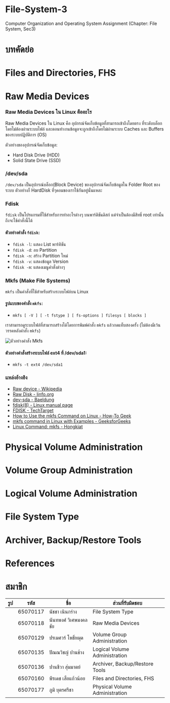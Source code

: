 # File-System-3

Computer Organization and Operating System Assignment (Chapter: File System, Sec3)

# บทคัดย่อ

# Files and Directories, FHS

# Raw Media Devices

### Raw Media Devices ใน Linux คืออะไร

Raw Media Devices ใน Linux คือ อุปกรณ์จัดเก็บข้อมูลที่สามารถเข้าถึงโดยตรง ที่ระดับบล็อกโดยไม่ต้องผ่านระบบไฟล์ และตอนทำงานข้อมูลจะถูกเข้าถึงโดยไม่ผ่านระบบ Caches และ Buffers ของระบบปฏิบัติการ (OS)

ตัวอย่างของอุปกรณ์จัดเก็บข้อมูล:

- Hard Disk Drive (HDD)
- Solid State Drive (SSD)

### /dev/sda

`/dev/sda` เป็นอุปกรณ์บล็อก(Block Device) ของอุปกรณ์จัดเก็บข้อมูลใน Folder Root ของระบบ ตัวอย่างก็ HardDisk ที่ๆคอมของเราใช้กันอยู่นั่นแหละ

### Fdisk

`fdisk` เป็นโปรแกรมที่ใช้สำหรับการทำอะไรต่างๆ บนพาร์ติชันดิสก์ แต่จำเป็นต้องมีสิทธิ์ root เท่านั้นถึงจะใช้คำสั่งนี้ได้

#### ตัวอย่างคำสั่ง `fdisk`:

- `fdisk -l`: แสดง List พาร์ทิชัน
- `fdisk -d`: ลบ Partition
- `fdisk -n`: สร้าง Partition ใหม่
- `fdisk -v`: แสดงข้อมูล Version
- `fdisk -m`: แสดงเมนูคำสั่งต่างๆ

### Mkfs (Make File Systems)

`mkfs` เป็นคำสั่งที่ใช้สำหรับสร้างระบบไฟล์บน Linux

#### รูปแบบของคำสั่ง `mkfs`:

- `mkfs [ -V ] [ -t fstype ] [ fs-options ] filesys [ blocks ]`

เราสามารถดูระบบไฟล์ที่สามารถสร้างได้โดยการพิมพ์คำสั่ง  `mkfs` แล้วกดแท็บสองครั้ง (ไม่ต้องมีเว้นวรรคหลังคำสั่ง `mkfs`)

![ตัวอย่างคำสั่ง Mkfs](https://static1.howtogeekimages.com/wordpress/wp-content/uploads/2019/10/1-5.png?q=50&fit=crop&w=750&dpr=1.5)

#### ตัวอย่างคำสั่งสร้างระบบไฟล์ ext4 ที่ /dev/sda1:

- `mkfs -t ext4 /dev/sda1`

### แหล่งอ้างอิง

- [Raw device - Wikipedia](https://en.wikipedia.org/wiki/Raw_device)
- [Raw Disk - linfo.org](https://www.linfo.org/raw_disk.html)
- [dev-sda - Baeldung](https://www.baeldung.com/linux/dev-sda)
- [fdisk(8) - Linux manual page](https://man7.org/linux/man-pages/man8/fdisk.8.html)
- [FDISK - TechTarget](https://www.techtarget.com/whatis/definition/FDISK)
- [How to Use the mkfs Command on Linux - How-To Geek](https://www.howtogeek.com/443342/how-to-use-the-mkfs-command-on-linux/)
- [mkfs command in Linux with Examples - GeeksforGeeks](https://www.geeksforgeeks.org/mkfs-command-in-linux-with-examples/)
- [Linux Command: mkfs - Hongkiat](https://www.hongkiat.com/blog/linux-command-mkfs/)

# Physical Volume Administration

# Volume Group Administration

# Logical Volume Administration

# File System Type

# Archiver, Backup/Restore Tools

# References

# สมาชิก

| รูป | รหัส     | ชื่อ                  | ส่วนที่รับผิดชอบ               |
| --- | -------- | --------------------- | ------------------------------ |
|     | 65070117 | นัชชา เนินกร่าง       | File System Type               |
|     | 65070118 | นันทพงศ์ วิเศษมงคลชัย | Raw Media Devices              |
|     | 65070129 | ปรเมศวร์ โพธิ์หมุด    | Volume Group Administration    |
|     | 65070135 | ปัณณวิชญ์ ปานช้าง     | Logical Volume Administration  |
|     | 65070136 | ปานชีวา สุ่มมาตย์     | Archiver, Backup/Restore Tools |
|     | 65070160 | พีรเดช เสือแก้วน้อย   | Files and Directories, FHS     |
|     | 65070177 | ภูมิ บุตรศรีชา        | Physical Volume Administration |
